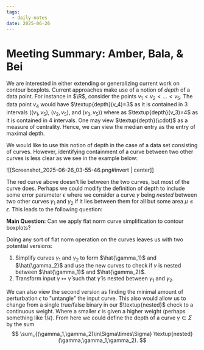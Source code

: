 ```yaml
---
tags:
  - daily-notes
date: 2025-06-26
---
```


# Meeting Summary: Amber, Bala, & Bei

We are interested in either extending or generalizing current work on contour boxplots. Current approaches make use of a notion of *depth* of a data point. For instance in $\R$, consider the points $v_1<v_2<\dots<v_5$. The data point $v_4$ would have $\textup{depth}(v_4)=3$ as it is contained in 3 intervals ($(v_1,v_5)$, $(v_2,v_5)$, and $(v_3,v_5)$) where as $\textup{depth}(v_3)=4$ as it is contained in 4 intervals. One may view $\textup{depth}(\cdot)$ as a measure of centrality. Hence, we can view the median entry as the entry of maximal depth.

We would like to use this notion of depth in the case of a data set consisting of curves. However, identifying containment of a curve between two other curves is less clear as we see in the example below:


![[Screenshot_2025-06-26_03-55-46.png#invert | center]]


The red curve above doesn't lie between the two curves, but most of the curve does. Perhaps we could modify the definition of depth to include some error parameter $\epsilon$ where we consider a curve $\gamma$ being *nested* between two other curves $\gamma_1$ and $\gamma_2$ if it lies between them for all but some area $\mu\le\epsilon$. This leads to the following question:

**Main Question:** Can we apply flat norm curve simplification to contour boxplots?

Doing any sort of flat norm operation on the curves leaves us with two potential versions:
1. Simplify curves $\gamma_1$ and $\gamma_2$ to form $\hat{\gamma_1}$ and $\hat{\gamma_2}$ and use the new curves to check if $\gamma$ is nested between $\hat{\gamma_1}$ and $\hat{\gamma_2}$.
2. Transform input $\gamma\mapsto\hat{\gamma}$ such that $\hat{\gamma}$ is nested between $\gamma_1$ and $\gamma_2$.

We can also view the second version as finding the minimal amount of perturbation $\epsilon$ to "untangle" the input curve. This also would allow us to change from a single true/false binary in our $\textup{nested}$ check to a continuous weight. Where a smaller $\epsilon$ is given a higher weight (perhaps something like $1/\epsilon$). From here we could define the depth of a curve $\gamma\in\Sigma$ by the sum
$$
	\sum_{(\gamma_1,\gamma_2)\in\Sigma\times\Sigma} \textup{nested}(\gamma,\gamma_1,\gamma_2).
$$

